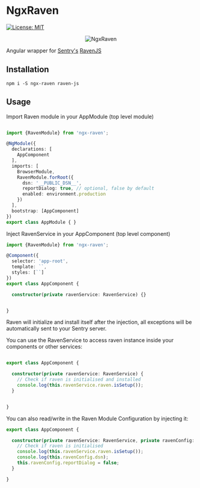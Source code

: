 


# NgxRaven
[![License: MIT](https://img.shields.io/badge/License-MIT-brightgreen.svg)](https://opensource.org/licenses/MIT)

<p align="center">
  <img src="http://i.imgur.com/5bd2J61.png" alt="NgxRaven"/>
</p>

Angular wrapper for [Sentry's](https://sentry.io/)  [RavenJS](https://github.com/getsentry/raven-js)


## Installation

`npm i -S ngx-raven raven-js`

## Usage

Import Raven module in your AppModule (top level module)

```typescript

import {RavenModule} from 'ngx-raven';

@NgModule({
  declarations: [
    AppComponent
  ],
  imports: [
    BrowserModule,
    RavenModule.forRoot({
      dsn: '__PUBLIC_DSN__',
      reportDialog: true, // optional, false by default
      enabled: environment.production
    })
  ],
  bootstrap: [AppComponent]
})
export class AppModule { }

```

Inject RavenService in your AppComponent (top level component) 

```typescript
import {RavenModule} from 'ngx-raven';

@Component({
  selector: 'app-root',
  template: ``,
  styles: [``]
})
export class AppComponent {

  constructor(private ravenService: RavenService) {}


}

```

Raven will initialize and install itself after the injection, all exceptions will be automatically sent to your Sentry server.

You can use the RavenService to access raven instance inside your components or other services:


```typescript

export class AppComponent {

  constructor(private ravenService: RavenService) {
    // Check if raven is initialised and installed
    console.log(this.ravenService.raven.isSetup());
  }


}
```

You can also read/write in the Raven Module Configuration by injecting it:


```typescript
export class AppComponent {

  constructor(private ravenService: RavenService, private ravenConfig: RavenConfig) {
    // Check if raven is initialised
    console.log(this.ravenService.raven.isSetup());
    console.log(this.ravenConfig.dsn);
    this.ravenConfig.reportDialog = false;
  }

}
```


